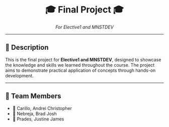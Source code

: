 <h1 align="center"><b>🎓 Final Project 🎓</b></h1>
<p align="center"><em>For Elective1 and MNSTDEV</em></p>

---

## 📌 Description

This is the final project for **Elective1 and MNSTDEV**, designed to showcase the knowledge and skills we learned throughout the course. The project aims to demonstrate practical application of concepts through hands-on development.

---

## 👥 Team Members

- 🔹 Carillo, Andrei Christopher
- 🔹 Nebreja, Brad Josh
- 🔹 Prades, Justine James
